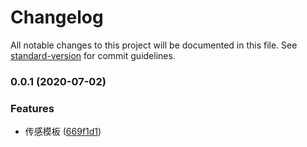 # Changelog

All notable changes to this project will be documented in this file. See [standard-version](https://github.com/conventional-changelog/standard-version) for commit guidelines.

### 0.0.1 (2020-07-02)


### Features

* 传感模板 ([669f1d1](https://github.com/TuyaInc/tuya-panel-kit-template/commit/669f1d1c3c7803d8dc4ce42d04dfc2424ee31c88))
